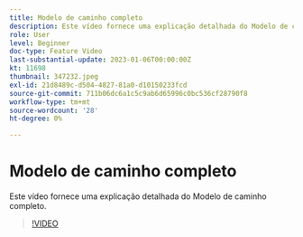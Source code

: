 ```yaml
---
title: Modelo de caminho completo
description: Este vídeo fornece uma explicação detalhada do Modelo de caminho completo.
role: User
level: Beginner
doc-type: Feature Video
last-substantial-update: 2023-01-06T00:00:00Z
kt: 11698
thumbnail: 347232.jpeg
exl-id: 21d8489c-d504-4827-81a0-d10150233fcd
source-git-commit: 711b06dc6a1c5c9ab6d65996c0bc536cf28790f8
workflow-type: tm+mt
source-wordcount: '28'
ht-degree: 0%

---
```


# Modelo de caminho completo

Este vídeo fornece uma explicação detalhada do Modelo de caminho completo.

>[!VIDEO](https://video.tv.adobe.com/v/347232/?quality=12&learn=on)
